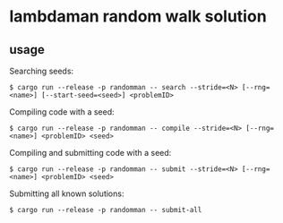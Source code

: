 # lambdaman random walk solution

## usage

Searching seeds:

```
$ cargo run --release -p randomman -- search --stride=<N> [--rng=<name>] [--start-seed=<seed>] <problemID>
```

Compiling code with a seed:

```
$ cargo run --release -p randomman -- compile --stride=<N> [--rng=<name>] <problemID> <seed>
```

Compiling and submitting code with a seed:

```
$ cargo run --release -p randomman -- submit --stride=<N> [--rng=<name>] <problemID> <seed>
```

Submitting all known solutions:

```
$ cargo run --release -p randomman -- submit-all
```
